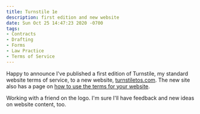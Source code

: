 ```yaml
---
title: Turnstile 1e
description: first edition and new website
date: Sun Oct 25 14:47:23 2020 -0700
tags:
- Contracts
- Drafting
- Forms
- Law Practice
- Terms of Service
---
```


Happy to announce I've published a first edition of Turnstile, my standard website terms of service, to a new website, [turnstiletos.com](https://turnstiletos.com).  The new site also has a page on [how to use the terms for your website](https://turnstiletos.com/use).

Working with a friend on the logo.  I'm sure I'll have feedback and new ideas on website content, too.
